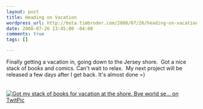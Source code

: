 ```yaml
--- 
layout: post
title: Heading on Vacation
wordpress_url: http://beta.timbroder.com/2008/07/26/heading-on-vacation/
date: 2008-07-26 13:45:00 -04:00
comments: true
tags: []

---
```

Finally getting a vacation in, going down to the Jersey shore.&nbsp; Got a nice stack of books and comics. Can't wait to relax.&nbsp; My next project will be released a few days after I get back. It's almost done =)<br /><br /><br />
<a href="http://twitpic.com/5gbx" title="Got my stack of books for vacation at the shore. Bye world se... on TwitPic"><img src="http://twitpic.com/img/5gbx-67847ad849843df02601c352bc7ad4b0.488b2aa3.jpg" alt="Got my stack of books for vacation at the shore. Bye world se... on TwitPic"/></a>
